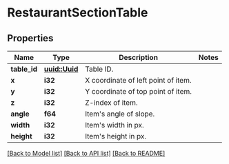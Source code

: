 # RestaurantSectionTable

## Properties

Name | Type | Description | Notes
------------ | ------------- | ------------- | -------------
**table_id** | [**uuid::Uuid**](uuid::Uuid.md) | Table ID. | 
**x** | **i32** | X coordinate of left point of item. | 
**y** | **i32** | Y coordinate of top point of item. | 
**z** | **i32** | Z-index of item. | 
**angle** | **f64** | Item's angle of slope. | 
**width** | **i32** | Item's width in px. | 
**height** | **i32** | Item's height in px. | 

[[Back to Model list]](../README.md#documentation-for-models) [[Back to API list]](../README.md#documentation-for-api-endpoints) [[Back to README]](../README.md)


